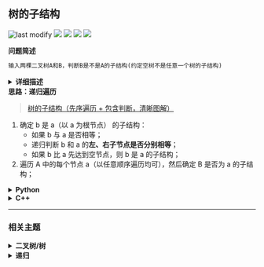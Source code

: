 ## 树的子结构
<!--START_SECTION:badge-->
![last modify](https://img.shields.io/static/v1?label=last%20modify&message=2025-07-08%2016%3A53%3A13&label_color=gray&color=thistle&style=flat-square)
[![](https://img.shields.io/static/v1?label=&message=%E4%B8%AD%E7%AD%89&label_color=gray&color=yellow&style=flat-square)](../../../README.md#中等)
[![](https://img.shields.io/static/v1?label=&message=%E5%89%91%E6%8C%87Offer&label_color=gray&color=green&style=flat-square)](../../../README.md#剑指offer)
[![](https://img.shields.io/static/v1?label=&message=%E4%BA%8C%E5%8F%89%E6%A0%91/%E6%A0%91&label_color=gray&color=blue&style=flat-square)](../../../README.md#二叉树树)
[![](https://img.shields.io/static/v1?label=&message=%E9%80%92%E5%BD%92&label_color=gray&color=blue&style=flat-square)](../../../README.md#递归)
<!--END_SECTION:badge-->
<!--info
tags: [二叉树, 递归]
source: 剑指Offer
level: 中等
number: '2600'
name: 树的子结构
companies: []
-->

<summary><b>问题简述</b></summary>

```txt
输入两棵二叉树A和B，判断B是不是A的子结构(约定空树不是任意一个树的子结构)
```

<details><summary><b>详细描述</b></summary>

```txt
输入两棵二叉树A和B，判断B是不是A的子结构。(约定空树不是任意一个树的子结构)

B是A的子结构， 即 A中有出现和B相同的结构和节点值。

例如:
    给定的树 A:
         3
        / \
       4   5
      / \
     1   2
    
    给定的树 B：
       4 
      /
     1
    返回 true，因为 B 与 A 的一个子树拥有相同的结构和节点值。

示例 1：
    输入：A = [1,2,3], B = [3,1]
    输出：false
示例 2：
    输入：A = [3,4,5,1,2], B = [4,1]
    输出：true

限制：
    0 <= 节点个数 <= 10000

来源：力扣（LeetCode）
链接：https://leetcode-cn.com/problems/shu-de-zi-jie-gou-lcof
著作权归领扣网络所有。商业转载请联系官方授权，非商业转载请注明出处。
```

<!-- <div align="center"><img src="./_assets/xxx.png" height="300" /></div> -->

</details>


<summary><b>思路：递归遍历</b></summary>

> [树的子结构（先序遍历 + 包含判断，清晰图解）](https://leetcode-cn.com/problems/shu-de-zi-jie-gou-lcof/solution/mian-shi-ti-26-shu-de-zi-jie-gou-xian-xu-bian-li-p/)


1. 确定 b 是 a（以 a 为根节点） 的子结构：
    - 如果 b 与 a 是否相等；
    - 递归判断 b 和 a 的**左、右子节点是否分别相等**；
    - 如果 b 比 a 先达到空节点，则 b 是 a 的子结构；
2. 遍历 A 中的每个节点 a（以任意顺序遍历均可），然后确定 B 是否为 a 的子结构；

<details><summary><b>Python</b></summary>

```python
# Definition for a binary tree node.
# class TreeNode:
#     def __init__(self, x):
#         self.val = x
#         self.left = None
#         self.right = None

class Solution:
    def isSubStructure(self, A: TreeNode, B: TreeNode) -> bool:
        # 题目设定如果原始输入的 B 是空树，则不是 A 的子树
        # 显然当 A 是空树是，B 也不是 A 的子树
        if not B or not A: return False

        def dfs(a, b):
            """同时从 a 和 b 的根节点开始，判断 b 是不是 a 的子树"""
            # 递归中止条件：
            #   如果 b 先于 a 达到空节点，则 b 是 a 的子树；反之不是；所以需要先判断 b
            if not b: return True
            if not a: return False

            if a.val == b.val:  # 如果当前节点值相同，分别递归判断 a 和 b 的左右子树（这里不要求顺序）
                return dfs(a.left, b.left) and dfs(a.right, b.right)
            else:
                return False
        
        # 遍历 A 中的每个节点，判断以其作为根节点，是否包含 B
        #   这里任意遍历顺序都可以，只要能达到 A 中每个节点
        
        # 先序
        # return dfs(A, B) or self.isSubStructure(A.left, B) or self.isSubStructure(A.right, B)
        
        # 中序
        # return self.isSubStructure(A.left, B) or dfs(A, B) or self.isSubStructure(A.right, B)
        
        # 后序
        return self.isSubStructure(A.left, B) or self.isSubStructure(A.right, B) or dfs(A, B)
```

</details>

<details><summary><b>C++</b></summary>

```cpp
/**
 * Definition for a binary tree node.
 * struct TreeNode {
 *     int val;
 *     TreeNode *left;
 *     TreeNode *right;
 *     TreeNode(int x) : val(x), left(NULL), right(NULL) {}
 * };
 */
class Solution {
public:
    bool isSubStructure(TreeNode* A, TreeNode* B) {
        if (A == nullptr || B == nullptr) return false;

        return isSubTree(A, B)
            || isSubStructure(A->left, B) 
            || isSubStructure(A->right, B);
    }

    bool isSubTree(TreeNode* A, TreeNode* B) {
        if (B == nullptr) return true; 
        if (A == nullptr) return false;

        if (A->val == B->val) {
            return isSubTree(A->left, B->left) && isSubTree(A->right, B->right);
        } else {
            return false;
        }
    }
};
```

</details>


<!--START_SECTION:relate-->
---

### 相关主题

<details><summary><b>二叉树/树</b></summary>

> [[中等, LeetCode] 二叉树的完全性检验 🔥](../../2022/03/LeetCode_0958_中等_二叉树的完全性检验.md)  
> [[中等, LeetCode] 从叶结点开始的最小字符串](../../2022/07/LeetCode_0988_中等_从叶结点开始的最小字符串.md)  
> [[中等, LeetCode] 求根节点到叶节点数字之和](../../2022/07/LeetCode_0129_中等_求根节点到叶节点数字之和.md)  
> [[中等, LeetCode] 路径总和II](../../2022/06/LeetCode_0113_中等_路径总和II.md)  
> [[中等, LeetCode] 路径总和III](../../2022/06/LeetCode_0437_中等_路径总和III.md)  
> [[中等, LeetCode] 验证二叉搜索树](../../2022/03/LeetCode_0098_中等_验证二叉搜索树.md)  
> [[中等, 剑指Offer] 二叉搜索树与双向链表 🔥](../12/剑指Offer_3600_中等_二叉搜索树与双向链表.md)  
> [[中等, 剑指Offer] 二叉搜索树的后序遍历序列](../12/剑指Offer_3300_中等_二叉搜索树的后序遍历序列.md)  
> [[中等, 剑指Offer] 二叉树中和为某一值的路径](../12/剑指Offer_3400_中等_二叉树中和为某一值的路径.md)  
> [[中等, 剑指Offer] 重建二叉树 🔥](剑指Offer_0700_中等_重建二叉树.md)  
> [[中等, 牛客] 二叉搜索树与双向链表](../../2022/03/牛客_0064_中等_二叉搜索树与双向链表.md)  
> [[中等, 牛客] 二叉搜索树的第k个节点](../../2022/03/牛客_0081_中等_二叉搜索树的第k个节点.md)  
> [[中等, 牛客] 二叉树中和为某一值的路径(二)](../../2022/01/牛客_0008_中等_二叉树中和为某一值的路径(二).md)  
> [[中等, 牛客] 二叉树根节点到叶子节点的所有路径和](../../2022/01/牛客_0005_中等_二叉树根节点到叶子节点的所有路径和.md)  
> [[中等, 牛客] 在二叉树中找到两个节点的最近公共祖先](../../2022/04/牛客_0102_中等_在二叉树中找到两个节点的最近公共祖先.md)  
> [[中等, 牛客] 完全二叉树结点数](../../2022/04/牛客_0084_中等_完全二叉树结点数.md)  
> [[中等, 牛客] 找到搜索二叉树中两个错误的节点](../../2022/03/牛客_0058_中等_找到搜索二叉树中两个错误的节点.md)  
> [[中等, 牛客] 把二叉树打印成多行 🔥](../../2022/03/牛客_0080_中等_把二叉树打印成多行.md)  
> [[中等, 牛客] 按之字形顺序打印二叉树](../../2022/01/牛客_0014_中等_按之字形顺序打印二叉树.md)  
> [[中等, 牛客] 求二叉树的层序遍历](../../2022/01/牛客_0015_中等_求二叉树的层序遍历.md)  
> [[中等, 牛客] 重建二叉树](../../2022/01/牛客_0012_中等_重建二叉树.md)  
  > 
> [[困难, 剑指Offer] 序列化二叉树](../12/剑指Offer_3700_困难_序列化二叉树.md)  
> [[困难, 牛客] 二叉树中的最大路径和](../../2022/01/牛客_0006_困难_二叉树中的最大路径和.md)  
> [[困难, 牛客] 序列化二叉树](../../2022/05/牛客_0123_困难_序列化二叉树.md)  
  > 
> [[简单, LeetCode] 二叉树的所有路径](../../2022/07/LeetCode_0257_简单_二叉树的所有路径.md)  
> [[简单, LeetCode] 二叉树的最大深度 🔥](../../2022/07/LeetCode_0104_简单_二叉树的最大深度.md)  
> [[简单, LeetCode] 二叉树的最小深度](../../2022/07/LeetCode_0111_简单_二叉树的最小深度.md)  
> [[简单, LeetCode] 平衡二叉树 🔥](../../2022/09/LeetCode_0110_简单_平衡二叉树.md)  
> [[简单, LeetCode] 路径总和](../../2022/06/LeetCode_0112_简单_路径总和.md)  
> [[简单, 剑指Offer] 二叉搜索树的最近公共祖先 🔥](../../2022/01/剑指Offer_6801_简单_二叉搜索树的最近公共祖先.md)  
> [[简单, 剑指Offer] 二叉搜索树的第k大节点](../../2022/01/剑指Offer_5400_简单_二叉搜索树的第k大节点.md)  
> [[简单, 剑指Offer] 二叉树的最近公共祖先](../../2022/01/剑指Offer_6802_简单_二叉树的最近公共祖先.md)  
> [[简单, 剑指Offer] 二叉树的镜像](剑指Offer_2700_简单_二叉树的镜像.md)  
> [[简单, 剑指Offer] 判断是否为平衡二叉树](../../2022/01/剑指Offer_5502_简单_判断是否为平衡二叉树.md)  
> [[简单, 剑指Offer] 对称的二叉树](剑指Offer_2800_简单_对称的二叉树.md)  
> [[简单, 剑指Offer] 层序遍历二叉树](剑指Offer_3201_简单_层序遍历二叉树.md)  
> [[简单, 剑指Offer] 层序遍历二叉树](剑指Offer_3202_简单_层序遍历二叉树.md)  
> [[简单, 剑指Offer] 层序遍历二叉树（之字形遍历）](剑指Offer_3203_简单_层序遍历二叉树（之字形遍历）.md)  
> [[简单, 剑指Offer] 求二叉树的深度](../../2022/01/剑指Offer_5501_简单_求二叉树的深度.md)  
> [[简单, 牛客] 二叉树中和为某一值的路径(一)](../../2022/01/牛客_0009_简单_二叉树中和为某一值的路径(一).md)  
> [[简单, 牛客] 二叉树的最大深度](../../2022/01/牛客_0013_简单_二叉树的最大深度.md)  
> [[简单, 牛客] 二叉树的镜像](../../2022/03/牛客_0072_简单_二叉树的镜像.md)  
> [[简单, 牛客] 判断t1树中是否有与t2树完全相同的子树](../../2022/04/牛客_0098_简单_判断t1树中是否有与t2树完全相同的子树.md)  
> [[简单, 牛客] 判断是不是平衡二叉树](../../2022/03/牛客_0062_简单_判断是不是平衡二叉树.md)  
> [[简单, 牛客] 合并二叉树](../../2022/05/牛客_0117_简单_合并二叉树.md)  
> [[简单, 牛客] 对称的二叉树](../../2022/01/牛客_0016_简单_对称的二叉树.md)  
> [[简单, 牛客] 将升序数组转化为平衡二叉搜索树](../../2022/01/牛客_0011_简单_将升序数组转化为平衡二叉搜索树.md)  
  > 

</details>
<details><summary><b>递归</b></summary>

> [[中等, LeetCode] 全排列 🔥](../../2022/10/LeetCode_0046_中等_全排列.md)  
> [[中等, LeetCode] 全排列II 🔥](../../2022/10/LeetCode_0047_中等_全排列II.md)  
> [[中等, LeetCode] 组合总和 🔥](../../2022/10/LeetCode_0039_中等_组合总和.md)  
> [[中等, LeetCode] 组合总和II 🔥](../../2022/10/LeetCode_0040_中等_组合总和II.md)  
> [[中等, 剑指Offer] 二叉搜索树与双向链表 🔥](../12/剑指Offer_3600_中等_二叉搜索树与双向链表.md)  
> [[中等, 剑指Offer] 数值的整数次方（快速幂） 🔥](剑指Offer_1600_中等_数值的整数次方（快速幂）.md)  
> [[中等, 剑指Offer] 求1~n的和](../../2022/01/剑指Offer_6400_中等_求1~n的和.md)  
> [[中等, 牛客] 加起来和为目标值的组合(二)](../../2022/03/牛客_0046_中等_加起来和为目标值的组合(二).md)  
> [[中等, 牛客] 括号生成](../../2022/02/牛客_0026_中等_括号生成.md)  
> [[中等, 牛客] 有重复项数字的全排列](../../2022/03/牛客_0042_中等_有重复项数字的全排列.md)  
> [[中等, 牛客] 汉诺塔问题 🔥](../../2022/03/牛客_0067_中等_汉诺塔问题.md)  
> [[中等, 牛客] 没有重复项数字的全排列](../../2022/03/牛客_0043_中等_没有重复项数字的全排列.md)  
> [[中等, 牛客] 集合的所有子集(一)](../../2022/02/牛客_0027_中等_集合的所有子集(一).md)  
  > 
> [[困难, 剑指Offer] 正则表达式匹配](剑指Offer_1900_困难_正则表达式匹配.md)  
> [[困难, 牛客] N皇后问题](../../2022/03/牛客_0039_困难_N皇后问题.md)  
> [[困难, 牛客] 数独](../../2022/03/牛客_0047_困难_数独.md)  
  > 
> [[简单, LeetCode] 二叉树的最大深度 🔥](../../2022/07/LeetCode_0104_简单_二叉树的最大深度.md)  
> [[简单, 剑指Offer] 二叉树的镜像](剑指Offer_2700_简单_二叉树的镜像.md)  
> [[简单, 剑指Offer] 从尾到头打印链表](剑指Offer_0600_简单_从尾到头打印链表.md)  
> [[简单, 剑指Offer] 对称的二叉树](剑指Offer_2800_简单_对称的二叉树.md)  
  > 

</details>
<!--END_SECTION:relate-->